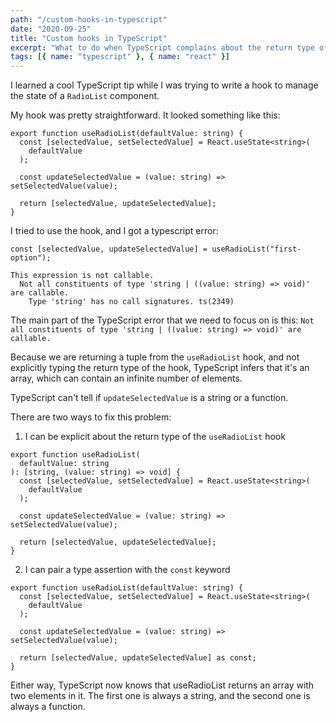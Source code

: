 ```yaml
---
path: "/custom-hooks-in-typescript"
date: "2020-09-25"
title: "Custom hooks in TypeScript"
excerpt: "What to do when TypeScript complains about the return type of your custom hook."
tags: [{ name: "typescript" }, { name: "react" }]
---
```


I learned a cool TypeScript tip while I was trying to write a hook to manage the state of a `RadioList` component.

My hook was pretty straightforward. It looked something like this:

```tsx
export function useRadioList(defaultValue: string) {
  const [selectedValue, setSelectedValue] = React.useState<string>(
    defaultValue
  );

  const updateSelectedValue = (value: string) => setSelectedValue(value);

  return [selectedValue, updateSelectedValue];
}
```

I tried to use the hook, and I got a typescript error:

```tsx
const [selectedValue, updateSelectedValue] = useRadioList("first-option");
```

```tsx
This expression is not callable.
  Not all constituents of type 'string | ((value: string) => void)' are callable.
    Type 'string' has no call signatures. ts(2349)
```

The main part of the TypeScript error that we need to focus on is this: `Not all constituents of type 'string | ((value: string) => void)' are callable.`

Because we are returning a tuple from the `useRadioList` hook, and not explicitly typing the return type of the hook, TypeScript infers that it's an array, which can contain an infinite number of elements.

TypeScript can't tell if `updateSelectedValue` is a string or a function.

There are two ways to fix this problem:

1. I can be explicit about the return type of the `useRadioList` hook

```tsx
export function useRadioList(
  defaultValue: string
): [string, (value: string) => void] {
  const [selectedValue, setSelectedValue] = React.useState<string>(
    defaultValue
  );

  const updateSelectedValue = (value: string) => setSelectedValue(value);

  return [selectedValue, updateSelectedValue];
}
```

2. I can pair a type assertion with the `const` keyword

```tsx
export function useRadioList(defaultValue: string) {
  const [selectedValue, setSelectedValue] = React.useState<string>(
    defaultValue
  );

  const updateSelectedValue = (value: string) => setSelectedValue(value);

  return [selectedValue, updateSelectedValue] as const;
}
```

Either way, TypeScript now knows that useRadioList returns an array with two elements in it. The first one is always a string, and the second one is always a function.
